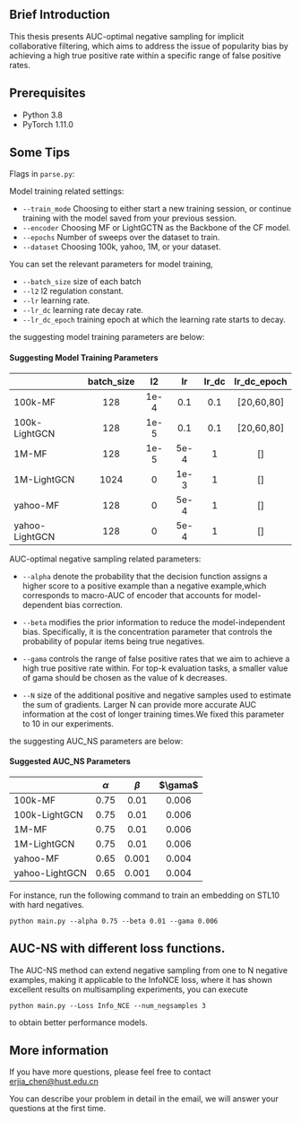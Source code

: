 ## Brief Introduction
This thesis presents AUC-optimal negative sampling for implicit collaborative filtering, which aims to address the issue of popularity bias by achieving a high true positive rate within a specific range of false positive rates.
## Prerequisites
- Python 3.8 
- PyTorch 1.11.0

## Some Tips
Flags in `parse.py`:

Model training related settings:

- `--train_mode` Choosing to either start a new training session, or continue training with the model saved from your previous session.
- `--encoder` Choosing MF or LightGCTN as the Backbone of the CF model.
- `--epochs` Number of sweeps over the dataset to train.
- `--dataset` Choosing 100k, yahoo, 1M, or your dataset.

You can set the relevant parameters for model training,

- `--batch_size` size of each batch
- `--l2` l2 regulation constant.
- `--lr` learning rate.
- `--lr_dc` learning rate decay rate.
- `--lr_dc_epoch` training epoch at which the learning rate starts to decay.

the suggesting model training parameters are below:
#### Suggesting Model Training Parameters
|                | batch_size |  l2   |  lr  | lr_dc | lr_dc_epoch  | 
|----------------|:----------:|:-----:|:----:|:-----:|:------------:|
| 100k-MF        |    128     | 1e-4  | 0.1  |  0.1  |  [20,60,80]  |
| 100k-LightGCN  |    128     | 1e-5  | 0.1  |  0.1  |  [20,60,80]  |
| 1M-MF          |    128     | 1e-5  | 5e-4 |   1   |      []      |
| 1M-LightGCN    |    1024    |   0   | 1e-3 |   1   |      []      |
| yahoo-MF       |    128     |   0   | 5e-4 |   1   |      []      |
| yahoo-LightGCN |    128     |   0   | 5e-4 |   1   |      []      |

AUC-optimal negative sampling related parameters:

- `--alpha` denote the probability that the decision function assigns a higher score to a positive example than a negative example,which corresponds to macro-AUC of encoder that accounts for model-dependent bias correction.


- `--beta` modifies the prior information to reduce the model-independent bias. Specifically, it is the concentration parameter that controls the probability of popular items being true negatives.

- `--gama` controls the range of false positive rates that we aim to achieve a high true positive rate within. For top-k evaluation tasks, a smaller value of gama should be chosen as the value of k decreases.

- `--N` size of the additional positive and negative samples used to estimate the sum of gradients. Larger N can provide more  accurate AUC information at the cost of longer training times.We fixed this parameter to 10 in our experiments.

the suggesting AUC_NS parameters are below:
#### Suggested AUC_NS Parameters
|                | $\alpha$ | $\beta$  | $\gama$  | 
|----------------|:-----:|:-----:|:-----:|
| 100k-MF        | 0.75  | 0.01  | 0.006 | 
| 100k-LightGCN  | 0.75  | 0.01  | 0.006 |
| 1M-MF          | 0.75  | 0.01  | 0.006 |
| 1M-LightGCN    | 0.75  | 0.01  | 0.006 |
| yahoo-MF       | 0.65  | 0.001 | 0.004 |
| yahoo-LightGCN | 0.65  | 0.001 | 0.004 |

For instance, run the following command to train an embedding on STL10 with hard negatives.
```
python main.py --alpha 0.75 --beta 0.01 --gama 0.006
```
## AUC-NS with different loss functions.
The AUC-NS method can extend negative sampling from one to N negative examples, making it applicable to the InfoNCE loss, where it has shown excellent results on multisampling experiments, you can execute
```
python main.py --Loss Info_NCE --num_negsamples 3
```
to obtain better performance models.

## More information

If you have more questions, please feel free to contact erjia_chen@hust.edu.cn 

You can describe your problem in detail in the email, we will answer your questions at the first time.
